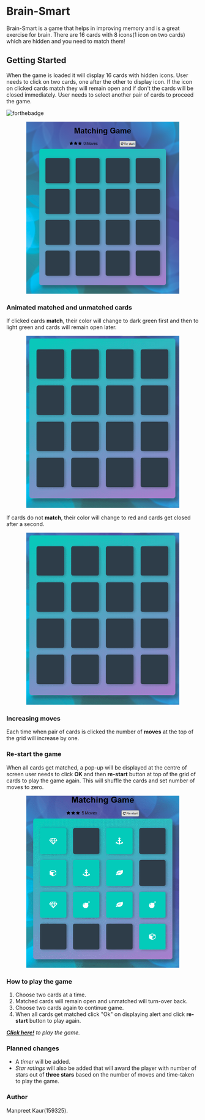 # Brain-Smart
Brain-Smart is a game that helps in improving memory and is a great exercise for brain. There are 16 cards with 8 icons(1 icon on two cards) which are hidden and you need to match them!
## Getting Started
When the game is loaded it will display 16 cards with hidden icons. User needs to click on two cards, one after the other to display icon. If the icon on clicked cards match they will remain open and if don't the cards will be closed immediately. User needs to select another pair of cards to proceed the game.

![forthebadge](https://forthebadge.com/images/badges/built-with-love.svg)

<p align="center"><img src="images/memoryGame.png" width="400px" height="450px"></p>

### Animated matched  and unmatched cards
If clicked cards **match**, their color will change to dark green first and then to light green and cards will remain open later.
<p align="center"><img src="images/match.gif" width="400px" height="450px"></p>

If cards do not **match**, their color will change to red and cards get closed after a second.
<p align="center"><img src="images/unmatch.gif" width="400px" height="450px"></p>

### Increasing moves
Each time when pair of cards is clicked the number of __moves__  at the top of the grid will increase by one.

### Re-start the game
When all cards get matched, a pop-up will be displayed at the centre of screen user needs to click __OK__  and then __re-start__ button at top of the grid of cards to play the game again. This will shuffle the cards and set number of moves to zero.
<p align="center"><img src="images/restart.gif" width="400px" height="450px"></p>

### How to play the game
1. Choose two cards at a time.
2. Matched cards will remain open and unmatched will turn-over back.
3. Choose two cards again to continue game.
4. When all cards get matched click "Ok" on displaying alert and click __re-start__ button to play again.

 *__[Click here!](https://mpreetkaur.github.io/Brain-Smart/)__ to play the game.*
### Planned changes
* A *timer* will be added.
* *Star ratings* will also be added that will award the player with number of stars out of __three stars__ based on the number of moves and time-taken to play the game.
### Author
Manpreet Kaur(159325).












